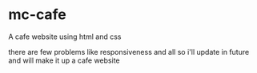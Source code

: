 # mc-cafe
A cafe website using html and css 



there are few problems like responsiveness and all so i'll update in future and will make it up
 a cafe website
